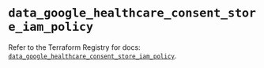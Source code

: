 # `data_google_healthcare_consent_store_iam_policy`

Refer to the Terraform Registry for docs: [`data_google_healthcare_consent_store_iam_policy`](https://registry.terraform.io/providers/hashicorp/google-beta/5.12.0/docs/data-sources/google_healthcare_consent_store_iam_policy).
